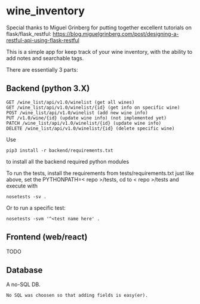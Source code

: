 # wine_inventory

Special thanks to Miguel Grinberg for putting together excellent tutorials on flask/flask_restful:
https://blog.miguelgrinberg.com/post/designing-a-restful-api-using-flask-restful

This is a simple app for keep track of your wine inventory, with the ability to add notes and searchable tags.

There are essentially 3 parts:

## Backend (python 3.X)

    GET /wine_list/api/v1.0/winelist (get all wines)
    GET /wine_list/api/v1.0/winelist/{id} (get info on specific wine)
    POST /wine_list/api/v1.0/winelist (add new wine info)
    PUT /v1.0/wine/{id} (update wine info) (not implemented yet)
    PATCH /wine_list/api/v1.0/winelist/{id} (update wine info)
    DELETE /wine_list/api/v1.0/winelist/{id} (delete specific wine)

Use 

`pip3 install -r backend/requirements.txt`

to install all the backend required python modules

To run the tests, install the requirements from tests/requirements.txt just like above, set the 
PYTHONPATH=< repo >/tests, cd to < repo >/tests and execute with 

`nosetests -sv .`

Or to run a specific test:

`nosetests -svm '^<test name here' .`

    
## Frontend (web/react)

TODO

## Database

A no-SQL DB.

    No SQL was choosen so that adding fields is easy(er).
    
    